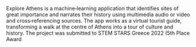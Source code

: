 Explore Athens is a machine‑learning application that identifies sites of great importance and narrates their history using multimedia audio or video and cross‑referencing sources. The app works as a virtual tourist guide, transforming a walk at the centre of Athens into a tour of culture and history. The project was submitted to STEM STARS Greece 2022 (5th Place Award

